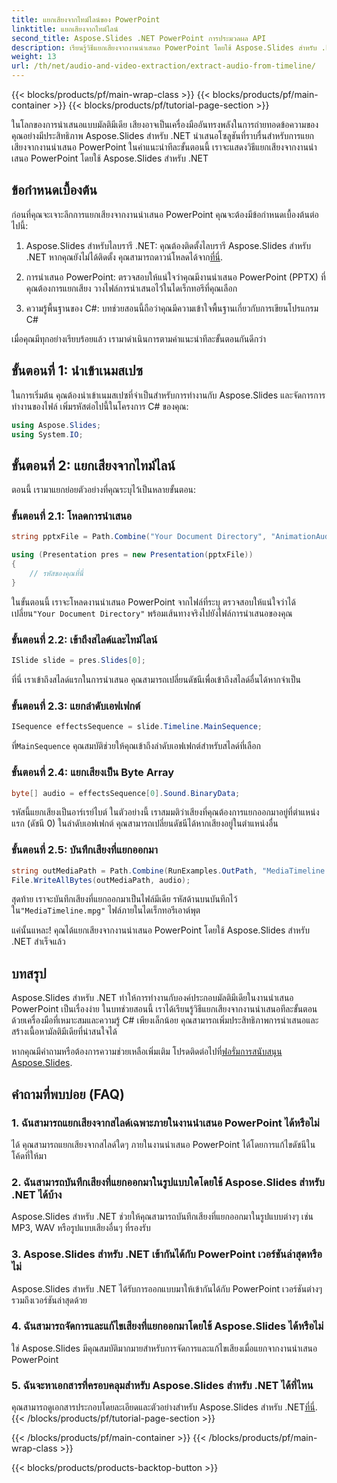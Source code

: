 ```yaml
---
title: แยกเสียงจากไทม์ไลน์ของ PowerPoint
linktitle: แยกเสียงจากไทม์ไลน์
second_title: Aspose.Slides .NET PowerPoint การประมวลผล API
description: เรียนรู้วิธีแยกเสียงจากงานนำเสนอ PowerPoint โดยใช้ Aspose.Slides สำหรับ .NET ปรับปรุงเนื้อหามัลติมีเดียของคุณได้อย่างง่ายดาย
weight: 13
url: /th/net/audio-and-video-extraction/extract-audio-from-timeline/
---
```


{{< blocks/products/pf/main-wrap-class >}}
{{< blocks/products/pf/main-container >}}
{{< blocks/products/pf/tutorial-page-section >}}


ในโลกของการนำเสนอแบบมัลติมีเดีย เสียงอาจเป็นเครื่องมืออันทรงพลังในการถ่ายทอดข้อความของคุณอย่างมีประสิทธิภาพ Aspose.Slides สำหรับ .NET นำเสนอโซลูชันที่ราบรื่นสำหรับการแยกเสียงจากงานนำเสนอ PowerPoint ในคำแนะนำทีละขั้นตอนนี้ เราจะแสดงวิธีแยกเสียงจากงานนำเสนอ PowerPoint โดยใช้ Aspose.Slides สำหรับ .NET

## ข้อกำหนดเบื้องต้น

ก่อนที่คุณจะเจาะลึกการแยกเสียงจากงานนำเสนอ PowerPoint คุณจะต้องมีข้อกำหนดเบื้องต้นต่อไปนี้:

1.  Aspose.Slides สำหรับไลบรารี .NET: คุณต้องติดตั้งไลบรารี Aspose.Slides สำหรับ .NET หากคุณยังไม่ได้ติดตั้ง คุณสามารถดาวน์โหลดได้จาก[ที่นี่](https://releases.aspose.com/slides/net/).

2. การนำเสนอ PowerPoint: ตรวจสอบให้แน่ใจว่าคุณมีงานนำเสนอ PowerPoint (PPTX) ที่คุณต้องการแยกเสียง วางไฟล์การนำเสนอไว้ในไดเร็กทอรีที่คุณเลือก

3. ความรู้พื้นฐานของ C#: บทช่วยสอนนี้ถือว่าคุณมีความเข้าใจพื้นฐานเกี่ยวกับการเขียนโปรแกรม C#

เมื่อคุณมีทุกอย่างเรียบร้อยแล้ว เรามาดำเนินการตามคำแนะนำทีละขั้นตอนกันดีกว่า

## ขั้นตอนที่ 1: นำเข้าเนมสเปซ

ในการเริ่มต้น คุณต้องนำเข้าเนมสเปซที่จำเป็นสำหรับการทำงานกับ Aspose.Slides และจัดการการทำงานของไฟล์ เพิ่มรหัสต่อไปนี้ในโครงการ C# ของคุณ:

```csharp
using Aspose.Slides;
using System.IO;
```

## ขั้นตอนที่ 2: แยกเสียงจากไทม์ไลน์

ตอนนี้ เรามาแยกย่อยตัวอย่างที่คุณระบุไว้เป็นหลายขั้นตอน:

### ขั้นตอนที่ 2.1: โหลดการนำเสนอ

```csharp
string pptxFile = Path.Combine("Your Document Directory", "AnimationAudio.pptx");

using (Presentation pres = new Presentation(pptxFile))
{
    // รหัสของคุณที่นี่
}
```

ในขั้นตอนนี้ เราจะโหลดงานนำเสนอ PowerPoint จากไฟล์ที่ระบุ ตรวจสอบให้แน่ใจว่าได้เปลี่ยน`"Your Document Directory"` พร้อมเส้นทางจริงไปยังไฟล์การนำเสนอของคุณ

### ขั้นตอนที่ 2.2: เข้าถึงสไลด์และไทม์ไลน์

```csharp
ISlide slide = pres.Slides[0];
```

ที่นี่ เราเข้าถึงสไลด์แรกในการนำเสนอ คุณสามารถเปลี่ยนดัชนีเพื่อเข้าถึงสไลด์อื่นได้หากจำเป็น

### ขั้นตอนที่ 2.3: แยกลำดับเอฟเฟกต์

```csharp
ISequence effectsSequence = slide.Timeline.MainSequence;
```

 ที่`MainSequence` คุณสมบัติช่วยให้คุณเข้าถึงลำดับเอฟเฟกต์สำหรับสไลด์ที่เลือก

### ขั้นตอนที่ 2.4: แยกเสียงเป็น Byte Array

```csharp
byte[] audio = effectsSequence[0].Sound.BinaryData;
```

รหัสนี้แยกเสียงเป็นอาร์เรย์ไบต์ ในตัวอย่างนี้ เราสมมติว่าเสียงที่คุณต้องการแยกออกมาอยู่ที่ตำแหน่งแรก (ดัชนี 0) ในลำดับเอฟเฟกต์ คุณสามารถเปลี่ยนดัชนีได้หากเสียงอยู่ในตำแหน่งอื่น

### ขั้นตอนที่ 2.5: บันทึกเสียงที่แยกออกมา

```csharp
string outMediaPath = Path.Combine(RunExamples.OutPath, "MediaTimeline.mpg");
File.WriteAllBytes(outMediaPath, audio);
```

 สุดท้าย เราจะบันทึกเสียงที่แยกออกมาเป็นไฟล์มีเดีย รหัสด้านบนบันทึกไว้ใน`"MediaTimeline.mpg"` ไฟล์ภายในไดเร็กทอรีเอาต์พุต

แค่นั้นแหละ! คุณได้แยกเสียงจากงานนำเสนอ PowerPoint โดยใช้ Aspose.Slides สำหรับ .NET สำเร็จแล้ว

## บทสรุป

Aspose.Slides สำหรับ .NET ทำให้การทำงานกับองค์ประกอบมัลติมีเดียในงานนำเสนอ PowerPoint เป็นเรื่องง่าย ในบทช่วยสอนนี้ เราได้เรียนรู้วิธีแยกเสียงจากงานนำเสนอทีละขั้นตอน ด้วยเครื่องมือที่เหมาะสมและความรู้ C# เพียงเล็กน้อย คุณสามารถเพิ่มประสิทธิภาพการนำเสนอและสร้างเนื้อหามัลติมีเดียที่น่าสนใจได้

 หากคุณมีคำถามหรือต้องการความช่วยเหลือเพิ่มเติม โปรดติดต่อไปที่[ฟอรั่มการสนับสนุน Aspose.Slides](https://forum.aspose.com/).

## คำถามที่พบบ่อย (FAQ)

### 1. ฉันสามารถแยกเสียงจากสไลด์เฉพาะภายในงานนำเสนอ PowerPoint ได้หรือไม่

ได้ คุณสามารถแยกเสียงจากสไลด์ใดๆ ภายในงานนำเสนอ PowerPoint ได้โดยการแก้ไขดัชนีในโค้ดที่ให้มา

### 2. ฉันสามารถบันทึกเสียงที่แยกออกมาในรูปแบบใดโดยใช้ Aspose.Slides สำหรับ .NET ได้บ้าง

Aspose.Slides สำหรับ .NET ช่วยให้คุณสามารถบันทึกเสียงที่แยกออกมาในรูปแบบต่างๆ เช่น MP3, WAV หรือรูปแบบเสียงอื่นๆ ที่รองรับ

### 3. Aspose.Slides สำหรับ .NET เข้ากันได้กับ PowerPoint เวอร์ชันล่าสุดหรือไม่

Aspose.Slides สำหรับ .NET ได้รับการออกแบบมาให้เข้ากันได้กับ PowerPoint เวอร์ชันต่างๆ รวมถึงเวอร์ชันล่าสุดด้วย

### 4. ฉันสามารถจัดการและแก้ไขเสียงที่แยกออกมาโดยใช้ Aspose.Slides ได้หรือไม่

ใช่ Aspose.Slides มีคุณสมบัติมากมายสำหรับการจัดการและแก้ไขเสียงเมื่อแยกจากงานนำเสนอ PowerPoint

### 5. ฉันจะหาเอกสารที่ครอบคลุมสำหรับ Aspose.Slides สำหรับ .NET ได้ที่ไหน

 คุณสามารถดูเอกสารประกอบโดยละเอียดและตัวอย่างสำหรับ Aspose.Slides สำหรับ .NET[ที่นี่](https://reference.aspose.com/slides/net/).
{{< /blocks/products/pf/tutorial-page-section >}}

{{< /blocks/products/pf/main-container >}}
{{< /blocks/products/pf/main-wrap-class >}}

{{< blocks/products/products-backtop-button >}}

